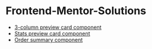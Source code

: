# Frontend-Mentor-Solutions

- [3-column preview card component](https://kamazim.github.io/Frontend-Mentor-Solutions/3-column%20preview%20card%20component%20-%20Newbie/index.html)
- [Stats preview card component](https://kamazim.github.io/Frontend-Mentor-Solutions/stats-preview-card-component-main%20-%20Newbie/index.html)
- [Order summary component](https://kamazim.github.io/Frontend-Mentor-Solutions/order-summary-component-main%20-%20Newbie/)
